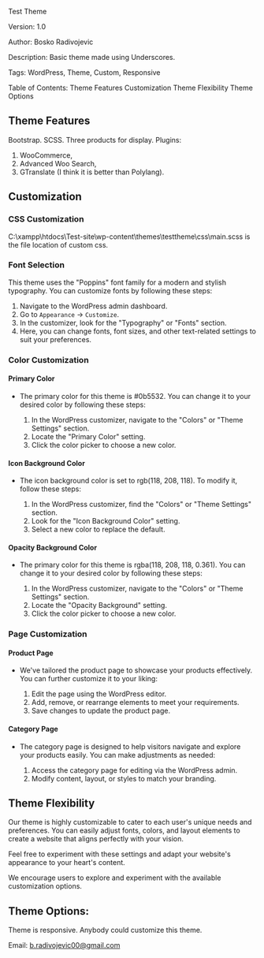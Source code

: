 Test Theme

Version: 1.0

Author: Bosko Radivojevic

Description: Basic theme made using Underscores.

Tags: WordPress, Theme, Custom, Responsive

Table of Contents:
Theme Features
Customization
Theme Flexibility
Theme Options

## Theme Features
Bootstrap.
SCSS.
Three products for display.
Plugins:
1. WooCommerce,
2. Advanced Woo Search,
3. GTranslate (I think it is better than Polylang).
   
## Customization

### CSS Customization
C:\xampp\htdocs\Test-site\wp-content\themes\testtheme\css\main.scss is the file location of custom css.

### Font Selection

This theme uses the "Poppins" font family for a modern and stylish typography. You can customize fonts by following these steps:

1. Navigate to the WordPress admin dashboard.
2. Go to `Appearance` -> `Customize`.
3. In the customizer, look for the "Typography" or "Fonts" section.
4. Here, you can change fonts, font sizes, and other text-related settings to suit your preferences.

### Color Customization

#### Primary Color

- The primary color for this theme is #0b5532. You can change it to your desired color by following these steps:

    1. In the WordPress customizer, navigate to the "Colors" or "Theme Settings" section.
    2. Locate the "Primary Color" setting.
    3. Click the color picker to choose a new color.

#### Icon Background Color

- The icon background color is set to rgb(118, 208, 118). To modify it, follow these steps:

    1. In the WordPress customizer, find the "Colors" or "Theme Settings" section.
    2. Look for the "Icon Background Color" setting.
    3. Select a new color to replace the default.

#### Opacity Background Color

- The primary color for this theme is rgba(118, 208, 118, 0.361). You can change it to your desired color by following these steps:

    1. In the WordPress customizer, navigate to the "Colors" or "Theme Settings" section.
    2. Locate the "Opacity Background" setting.
    3. Click the color picker to choose a new color.

### Page Customization

#### Product Page

- We've tailored the product page to showcase your products effectively. You can further customize it to your liking:

    1. Edit the page using the WordPress editor.
    2. Add, remove, or rearrange elements to meet your requirements.
    3. Save changes to update the product page.

#### Category Page

- The category page is designed to help visitors navigate and explore your products easily. You can make adjustments as needed:

    1. Access the category page for editing via the WordPress admin.
    2. Modify content, layout, or styles to match your branding.

## Theme Flexibility

Our theme is highly customizable to cater to each user's unique needs and preferences. You can easily adjust fonts, colors, and layout elements to create a website that aligns perfectly with your vision.

Feel free to experiment with these settings and adapt your website's appearance to your heart's content.

We encourage users to explore and experiment with the available customization options.

## Theme Options:
Theme is responsive.
Anybody could customize this theme.

Email: b.radivojevic00@gmail.com
